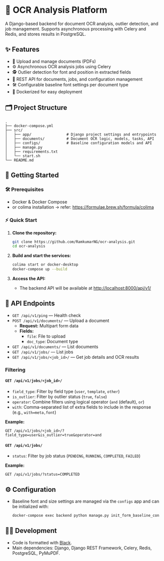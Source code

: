 # 📝 OCR Analysis Platform

A Django-based backend for document OCR analysis, outlier detection, and job management. Supports asynchronous processing with Celery and Redis, and stores results in PostgreSQL.

## ✨ Features

- 📄 Upload and manage documents (PDFs)
- ⚙️ Asynchronous OCR analysis jobs using Celery
- 🕵️ Outlier detection for font and position in extracted fields
- 🔗 REST API for documents, jobs, and configuration management
- 🛠️ Configurable baseline font settings per document type
- 🐳 Dockerized for easy deployment

## 🗂️ Project Structure

```
.
├── docker-compose.yml
├── src/
│   ├── app/                # Django project settings and entrypoints
│   ├── documents/          # Document OCR logic, models, tasks, API
│   ├── configs/            # Baseline configuration models and API
│   ├── manage.py
│   ├── requirements.txt
│   └── start.sh
└── README.md
```

## 🚀 Getting Started

### 🛠️ Prerequisites

- Docker & Docker Compose
- or colima installation -> refer: https://formulae.brew.sh/formula/colima

### ⚡ Quick Start

1. **Clone the repository:**

   ```sh
   git clone https://github.com/RamkumarNG/ocr-analysis.git
   cd ocr-analysis
   ```
2. **Build and start the services:**

   ```sh
   colima start or docker-desktop
   docker-compose up --build
   ```
3. **Access the API:**

   - The backend API will be available at [http://localhost:8000/api/v1/](http://localhost:8000/api/v1/)

## 📡 API Endpoints

- `GET /api/v1/ping` — Health check
- `POST /api/v1/documents/` — Upload a document
  - **Request:** Multipart form data
  - **Fields:**
    - `file`: File to upload
    - `doc_type`: Document type
- `GET /api/v1/documents/` — List documents
- `GET /api/v1/jobs/` — List jobs
- `GET /api/v1/jobs/<job_id>/` — Get job details and OCR results

### Filtering

#### `GET /api/v1/jobs/<job_id>/`

- `field_type`: Filter by field type (`user`, `template`, `other`)
- `is_outlier`: Filter by outlier status (`true`, `false`)
- `operator`: Combine filters using logical operator (`and` (default), `or`)
- `with`: Comma-separated list of extra fields to include in the response (e.g., `with=meta,font`)

**Example:**

```
GET /api/v1/jobs/<job_id>/?field_type=user&is_outlier=true&operator=and
```

#### `GET /api/v1/jobs/`

- `status`: Filter by job status (`PENDING`, `RUNNING`, `COMPLETED`, `FAILED`)

**Example:**

```
GET /api/v1/jobs/?status=COMPLETED
```

## ⚙️ Configuration

- Baseline font and size settings are managed via the `configs` app and can be initialized with:
  ```sh
  docker-compose exec backend python manage.py init_form_baseline_configs
  ```

## 👩‍💻 Development

- Code is formatted with [Black](https://black.readthedocs.io/).
- Main dependencies: Django, Django REST Framework, Celery, Redis, PostgreSQL, PyMuPDF.
